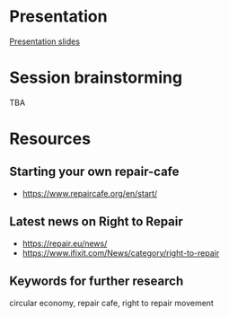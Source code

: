 # Presentation
[Presentation slides](presentation.pdf)
# Session brainstorming
TBA
# Resources
## Starting your own repair-cafe
- https://www.repaircafe.org/en/start/
## Latest news on Right to Repair
- https://repair.eu/news/
- https://www.ifixit.com/News/category/right-to-repair
## Keywords for further research
circular economy, repair cafe, right to repair movement

